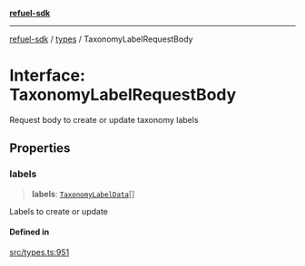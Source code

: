 [**refuel-sdk**](../../README.md)

***

[refuel-sdk](../../modules.md) / [types](../README.md) / TaxonomyLabelRequestBody

# Interface: TaxonomyLabelRequestBody

Request body to create or update taxonomy labels

## Properties

### labels

> **labels**: [`TaxonomyLabelData`](TaxonomyLabelData.md)[]

Labels to create or update

#### Defined in

[src/types.ts:951](https://github.com/refuel-ai/refuel-sdk/blob/d0bf0a37e69cf6e99e0c214ac03b050c5c5d48a2/src/types.ts#L951)
